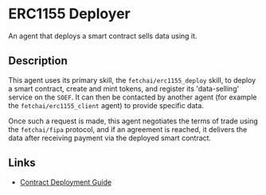 # ERC1155 Deployer

An agent that deploys a smart contract sells data using it.

## Description

This agent uses its primary skill, the `fetchai/erc1155_deploy` skill, to deploy a smart contract, create and mint tokens, and register its 'data-selling' service on the `SOEF`. It can then be contacted by another agent (for example the `fetchai/erc1155_client` agent) to provide specific data. 

Once such a request is made, this agent negotiates the terms of trade using the `fetchai/fipa` protocol, and if an agreement is reached, it delivers the data after receiving payment via the deployed smart contract.

## Links

* <a href="https://docs.fetch.ai/aea/erc1155-skills/" target="_blank">Contract Deployment Guide</a>
